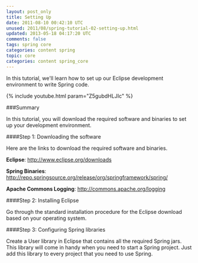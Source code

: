 ```yaml
---           
layout: post_only
title: Setting Up
date: 2011-08-10 00:42:10 UTC
unused: 2011/08/spring-tutorial-02-setting-up.html
updated: 2013-05-18 04:17:20 UTC
comments: false
tags: spring core
categories: content spring
topic: core
categories: content spring_core
---
```


In this tutorial, we'll learn how to set up our Eclipse development environment to write Spring code.

{% include youtube.html param="Z5gubdHLJIc" %}
 
###Summary

In this tutorial, you will download the required software and binaries to set up your development environment.

####Step 1: Downloading the software

Here are the links to download the required software and binaries.  

**Eclipse**: http://www.eclipse.org/downloads

**Spring Binaries**: http://repo.springsource.org/release/org/springframework/spring/

**Apache Commons Logging**: http://commons.apache.org/logging


####Step 2: Installing Eclipse

Go through the standard installation procedure for the Eclipse download based on your operating system.

####Step 3: Configuring Spring libraries

Create a User library in Eclipse that contains all the required Spring jars. This library will come in  handy when you need to start a Spring project. Just add this library to every project that you need to use Spring.
